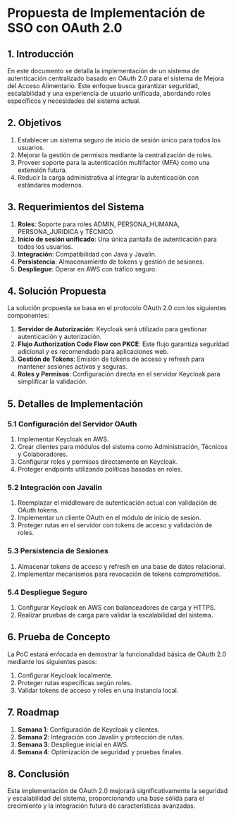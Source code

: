 # Propuesta de Implementación de SSO con OAuth 2.0

## 1. Introducción

En este documento se detalla la implementación de un sistema de autenticación centralizado basado en OAuth 2.0 para el sistema de Mejora del Acceso Alimentario. Este enfoque busca garantizar seguridad, escalabilidad y una experiencia de usuario unificada, abordando roles específicos y necesidades del sistema actual.

## 2. Objetivos

1. Establecer un sistema seguro de inicio de sesión único para todos los usuarios.
2. Mejorar la gestión de permisos mediante la centralización de roles.
3. Proveer soporte para la autenticación multifactor (MFA) como una extensión futura.
4. Reducir la carga administrativa al integrar la autenticación con estándares modernos.

## 3. Requerimientos del Sistema

1. **Roles**: Soporte para roles ADMIN, PERSONA_HUMANA, PERSONA_JURIDICA y TÉCNICO.
2. **Inicio de sesión unificado**: Una única pantalla de autenticación para todos los usuarios.
3. **Integración**: Compatibilidad con Java y Javalin.
4. **Persistencia**: Almacenamiento de tokens y gestión de sesiones.
5. **Despliegue**: Operar en AWS con tráfico seguro.

## 4. Solución Propuesta

La solución propuesta se basa en el protocolo OAuth 2.0 con los siguientes componentes:

1. **Servidor de Autorización**: Keycloak será utilizado para gestionar autenticación y autorización.
2. **Flujo Authorization Code Flow con PKCE**: Este flujo garantiza seguridad adicional y es recomendado para aplicaciones web.
3. **Gestión de Tokens**: Emisión de tokens de acceso y refresh para mantener sesiones activas y seguras.
4. **Roles y Permisos**: Configuración directa en el servidor Keycloak para simplificar la validación.

## 5. Detalles de Implementación

### 5.1 Configuración del Servidor OAuth

1. Implementar Keycloak en AWS.
2. Crear clientes para módulos del sistema como Administración, Técnicos y Colaboradores.
3. Configurar roles y permisos directamente en Keycloak.
4. Proteger endpoints utilizando políticas basadas en roles.

### 5.2 Integración con Javalin

1. Reemplazar el middleware de autenticación actual con validación de OAuth tokens.
2. Implementar un cliente OAuth en el módulo de inicio de sesión.
3. Proteger rutas en el servidor con tokens de acceso y validación de roles.

### 5.3 Persistencia de Sesiones

1. Almacenar tokens de acceso y refresh en una base de datos relacional.
2. Implementar mecanismos para revocación de tokens comprometidos.

### 5.4 Despliegue Seguro

1. Configurar Keycloak en AWS con balanceadores de carga y HTTPS.
2. Realizar pruebas de carga para validar la escalabilidad del sistema.

## 6. Prueba de Concepto

La PoC estará enfocada en demostrar la funcionalidad básica de OAuth 2.0 mediante los siguientes pasos:

1. Configurar Keycloak localmente.
2. Proteger rutas específicas según roles.
3. Validar tokens de acceso y roles en una instancia local.

## 7. Roadmap

1. **Semana 1**: Configuración de Keycloak y clientes.
2. **Semana 2**: Integración con Javalin y protección de rutas.
3. **Semana 3**: Despliegue inicial en AWS.
4. **Semana 4**: Optimización de seguridad y pruebas finales.

## 8. Conclusión

Esta implementación de OAuth 2.0 mejorará significativamente la seguridad y escalabilidad del sistema, proporcionando una base sólida para el crecimiento y la integración futura de características avanzadas.

